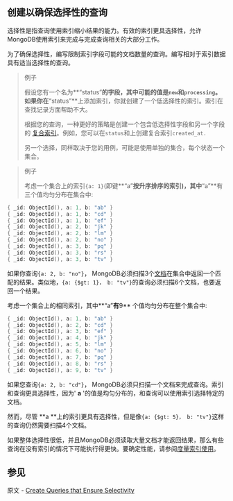 ## 创建以确保选择性的查询

选择性是指查询使用索引缩小结果的能力。有效的索引更具选择性，允许MongoDB使用索引来完成与完成查询相关的大部分工作。

为了确保选择性，编写限制索引字段可能的文档数量的查询。编写相对于索引数据具有适当选择性的查询。

> 例子
>
> 假设您有一个名为**“status”**的字段，其中可能的值是`new`和`processing`。如果你在**“status”**上添加索引，你就创建了一个低选择性的索引。索引在查找记录方面帮助不大。
>
> 根据您的查询，一种更好的策略是创建一个包含低选择性字段和另一个字段的 [复合索引](https://docs.mongodb.com/master/core/index-compound/#index-type-compound)。例如，您可以在`status`和上创建复合索引`created_at.`
>
> 另一个选择，同样取决于您的用例，可能是使用单独的集合，每个状态一个集合。



> 例子
>
> 考虑一个集合上的索引`{a: 1}`(即键**“a”**按升序排序的索引)，其中**“a”**有三个值均匀分布在集合中:

```powershell
{ _id: ObjectId(), a: 1, b: "ab" }
{ _id: ObjectId(), a: 1, b: "cd" }
{ _id: ObjectId(), a: 1, b: "ef" }
{ _id: ObjectId(), a: 2, b: "jk" }
{ _id: ObjectId(), a: 2, b: "lm" }
{ _id: ObjectId(), a: 2, b: "no" }
{ _id: ObjectId(), a: 3, b: "pq" }
{ _id: ObjectId(), a: 3, b: "rs" }
{ _id: ObjectId(), a: 3, b: "tv" }
```

如果你查询` {a: 2, b: "no"} `， MongoDB必须扫描3个[文档](https://docs.mongodb.com/master/reference/glossary/#term-document)在集合中返回一个匹配的结果。类似地，` {a: {$gt: 1}， b: "tv"} `的查询必须扫描6个文档，也要返回一个结果。

考虑一个集合上的相同索引，其中**“a”**有**9** 个值均匀分布在整个集合中:

```powershell
{ _id: ObjectId(), a: 1, b: "ab" }
{ _id: ObjectId(), a: 2, b: "cd" }
{ _id: ObjectId(), a: 3, b: "ef" }
{ _id: ObjectId(), a: 4, b: "jk" }
{ _id: ObjectId(), a: 5, b: "lm" }
{ _id: ObjectId(), a: 6, b: "no" }
{ _id: ObjectId(), a: 7, b: "pq" }
{ _id: ObjectId(), a: 8, b: "rs" }
{ _id: ObjectId(), a: 9, b: "tv" }
```

如果您查询` {a: 2, b: "cd"} `， MongoDB必须只扫描一个文档来完成查询。索引和查询更具选择性，因为' **a** '的值是均匀分布的，和查询可以使用索引选择特定的文档。

然而，尽管 **a **上的索引更具有选择性，但是像` {a: {$gt: 5}， b: "tv"} `这样的查询仍然需要扫描4个文档。

如果整体选择性很低，并且MongoDB必须读取大量文档才能返回结果，那么有些查询在没有索引的情况下可能执行得更快。要确定性能，请参阅[度量索引使用](https://docs.mongodb.com/master/tutorial/measure-index-use/#indexes-measuring-use)。

## 参见

原文 - [Create Queries that Ensure Selectivity]( https://docs.mongodb.com/manual/tutorial/create-queries-that-ensure-selectivity/ )

